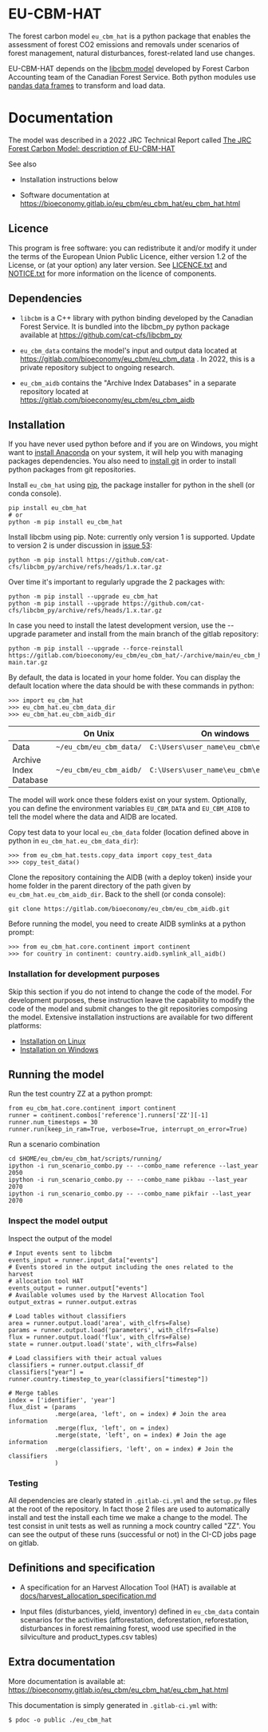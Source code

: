 # EU-CBM-HAT

The forest carbon model `eu_cbm_hat` is a python package that enables the assessment of
forest CO2 emissions and removals under scenarios of forest management, natural
disturbances, forest-related land use changes.

EU-CBM-HAT depends on the [libcbm model](https://github.com/cat-cfs/libcbm_py) developed
by Forest Carbon Accounting team of the Canadian Forest Service. Both python modules use
[pandas data frames](https://pandas.pydata.org/) to transform and load data.


# Documentation

The model was described in a 2022 JRC Technical Report called [The JRC Forest Carbon
Model: description of
EU-CBM-HAT](https://publications.jrc.ec.europa.eu/repository/handle/JRC130609)

See also

- Installation instructions below

- Software documentation at
  https://bioeconomy.gitlab.io/eu_cbm/eu_cbm_hat/eu_cbm_hat.html


## Licence

This program is free software: you can redistribute it and/or modify it under the terms
of the European Union Public Licence, either version 1.2 of the License, or (at your
option) any later version. See [LICENCE.txt](LICENCE.txt) and [NOTICE.txt](NOTICE.txt)
for more information on the licence of components.


## Dependencies

* `libcbm` is a C++ library with python binding developed by the Canadian Forest
  Service. It is bundled into the libcbm_py python package available at
  https://github.com/cat-cfs/libcbm_py

* `eu_cbm_data` contains the model's input and output data located at
  https://gitlab.com/bioeconomy/eu_cbm/eu_cbm_data . In 2022, this is a private
  repository subject to ongoing research.

* `eu_cbm_aidb` contains the "Archive Index Databases" in a separate repository located
  at https://gitlab.com/bioeconomy/eu_cbm/eu_cbm_aidb


## Installation

If you have never used python before and if you are on Windows, you might want to
[install Anaconda](https://www.anaconda.com/) on your system, it will help you with
managing packages dependencies. You also need to [install
git](https://git-scm.com/book/en/v2/Getting-Started-Installing-Git) in order to install
python packages from git repositories.

Install `eu_cbm_hat` using [pip](https://pip.pypa.io/en/stable/), the package installer
for python in the shell (or conda console).

    pip install eu_cbm_hat
    # or
    python -m pip install eu_cbm_hat

Install libcbm using pip. Note: currently only version 1 is supported. Update to version
2 is under discussion in [issue
53](https://gitlab.com/bioeconomy/eu_cbm/eu_cbm_hat/-/issues/53):

    python -m pip install https://github.com/cat-cfs/libcbm_py/archive/refs/heads/1.x.tar.gz

Over time it's important to regularly upgrade the 2 packages with:

    python -m pip install --upgrade eu_cbm_hat
    python -m pip install --upgrade https://github.com/cat-cfs/libcbm_py/archive/refs/heads/1.x.tar.gz

In case you need to install the latest development version, use the --upgrade parameter
and install from the main branch of the gitlab repository:

    python -m pip install --upgrade --force-reinstall https://gitlab.com/bioeconomy/eu_cbm/eu_cbm_hat/-/archive/main/eu_cbm_hat-main.tar.gz

By default, the data is located in your home folder. You can display the default
location where the data should be with these commands in python:

    >>> import eu_cbm_hat
    >>> eu_cbm_hat.eu_cbm_data_dir
    >>> eu_cbm_hat.eu_cbm_aidb_dir

|                        | On Unix                 | On windows                              |
| ---------------------- | ----------------------- | --------------------------------------- |
| Data                   | `~/eu_cbm/eu_cbm_data/` | `C:\Users\user_name\eu_cbm\eu_cbm_data` |
| Archive Index Database | `~/eu_cbm/eu_cbm_aidb/` | `C:\Users\user_name\eu_cbm\eu_cbm_aidb` |

The model will work once these folders exist on your system. Optionally, you can define
the environment variables `EU_CBM_DATA` and `EU_CBM_AIDB` to tell the model where the
data and AIDB are located.

Copy test data to your local `eu_cbm_data` folder (location defined above in python in
`eu_cbm_hat.eu_cbm_data_dir`):

    >>> from eu_cbm_hat.tests.copy_data import copy_test_data
    >>> copy_test_data()

Clone the repository containing the AIDB (with a deploy token) inside your home folder
in the parent directory of the path given by `eu_cbm_hat.eu_cbm_aidb_dir`. Back to the
shell (or conda console):

    git clone https://gitlab.com/bioeconomy/eu_cbm/eu_cbm_aidb.git

Before running the model, you need to create AIDB symlinks at a python prompt:

    >>> from eu_cbm_hat.core.continent import continent
    >>> for country in continent: country.aidb.symlink_all_aidb()


### Installation for development purposes

Skip this section if you do not intend to change the code of the model. For development
purposes, these instruction leave the capability to modify the code of the model and
submit changes to the git repositories composing the model. Extensive installation
instructions are available for two different platforms:

* [Installation on Linux](docs/setup_on_linux.md)
* [Installation on Windows](docs/setup_on_windows.md)


## Running the model

Run the test country ZZ at a python prompt:

    from eu_cbm_hat.core.continent import continent
    runner = continent.combos['reference'].runners['ZZ'][-1]
    runner.num_timesteps = 30
    runner.run(keep_in_ram=True, verbose=True, interrupt_on_error=True)

Run a scenario combination

    cd $HOME/eu_cbm/eu_cbm_hat/scripts/running/
    ipython -i run_scenario_combo.py -- --combo_name reference --last_year 2050
    ipython -i run_scenario_combo.py -- --combo_name pikbau --last_year 2070
    ipython -i run_scenario_combo.py -- --combo_name pikfair --last_year 2070


### Inspect the model output

Inspect the output of the model

    # Input events sent to libcbm
    events_input = runner.input_data["events"]
    # Events stored in the output including the ones related to the harvest
    # allocation tool HAT
    events_output = runner.output["events"]
    # Available volumes used by the Harvest Allocation Tool
    output_extras = runner.output.extras

    # Load tables without classifiers
    area = runner.output.load('area', with_clfrs=False)
    params = runner.output.load('parameters', with_clfrs=False)
    flux = runner.output.load('flux', with_clfrs=False)
    state = runner.output.load('state', with_clfrs=False)

    # Load classifiers with their actual values
    classifiers = runner.output.classif_df
    classifiers["year"] =  runner.country.timestep_to_year(classifiers["timestep"])

    # Merge tables
    index = ['identifier', 'year']
    flux_dist = (params
                 .merge(area, 'left', on = index) # Join the area information
                 .merge(flux, 'left', on = index)
                 .merge(state, 'left', on = index) # Join the age information
                 .merge(classifiers, 'left', on = index) # Join the classifiers
                 )


### Testing

All dependencies are clearly stated in `.gitlab-ci.yml` and the `setup.py` files at the
root of the repository. In fact those 2 files are used to automatically install and test
the install  each time we make a change to the model. The test consist in unit tests as
well as running a mock country called "ZZ". You can see the output of these runs
(successful or not) in the CI-CD jobs page on gitlab.


## Definitions and specification

- A specification for an Harvest Allocation Tool (HAT) is available at
  [docs/harvest_allocation_specification.md](docs/harvest_allocation_specification.md)

- Input files (disturbances, yield, inventory) defined in `eu_cbm_data` contain scenarios for the activities (afforestation, deforestation, reforestation, disturbances in forest remaining forest, wood use specified in the silviculture and product_types.csv tables)



## Extra documentation

More documentation is available at:
https://bioeconomy.gitlab.io/eu_cbm/eu_cbm_hat/eu_cbm_hat.html

This documentation is simply generated in `.gitlab-ci.yml` with:

    $ pdoc -o public ./eu_cbm_hat

